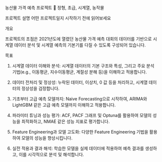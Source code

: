 농산물 가격 예측 프로젝트 🍊
정형, 초급, 시계열, 농작물

프로젝트 설명
어떤 프로젝트일지 시작하기 전에 읽어보세요

개요

프로젝트의 초점은 2021년도에 열렸던 농산물 가격 예측 대회의 데이터를 기반으로 시계열 데이터 분석 및 시계열 예측의 기본기를 다질 수 있도록 구성되어 있습니다.

목표

1. 시계열 데이터 이해와 분석: 시계열 데이터의 기본 구조와 특성, 그리고 주요 분석 기법(e.g., 이동평균, 지수이동평균, 계절성 분해 등)을 이해하고 적용합니다.

2. 데이터 전처리 및 정상성: 누락된 데이터, 이상치, 0 값 등을 처리하고, 시계열 데이터의 정상성을 검정합니다.

3. 기초부터 고급 예측 모델까지: Naive Forecasting으로 시작하여, ARIMA와 LightGBM 같은 고급 예측 모델까지 이해하고 적용합니다.

4. 파라미터 튜닝과 성능 평가: ACF, PACF 그래프 및 Optuna를 활용하여 모델의 성능을 최적화하고, NMAE 같은 성능 지표로 평가합니다.

5. Feature Engineering과 모델 고도화: 다양한 Feature Engineering 기법을 활용하여 모델의 성능을 향상시킵니다.

6. 실전 적용과 결과 해석: 학습한 모델을 실제 데이터에 적용하여 예측 결과를 생성하고, 이를 시각적으로 분석 및 해석합니다.
